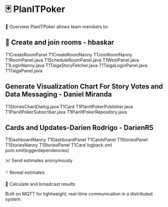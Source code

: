 # 🃏 PlanITPoker 

🚀 Overview
PlanITPoker allows team members to:




## 👥 Create and join rooms -  hbaskar
T1CreateRoomPanel 
T1CreateRoomNanny 
T1JoinRoomNanny 
T1RoomPanel.java
T1ScheduleRoomPanel.java 
T1WestPanel.java
T1LoginNanny.java 
T1TaigaStoryFetcher.java
T1TaigaLoginPanel.java
T1TaigaPanel.java

## Generate Visualization Chart For Story Votes and Data Messaging - Daniel Miranda
T1StoriesChartDialog.java
T1Card
T1PlanItPokerPublisher.java
T1PlanItPokerSubscriber.java
T1PlanItPokerRepository.java




## Cards and Updates-Darien Rodrigo - DarienR5
T1DashboardNanny
T1DashboardPanel
T1CardsPanel
T1StoriesPanel
T1StoriesNanny
T1StoriesPanel
T1Card
logback.xml
pom.xml(loggerdependencies)

✉️ Send estimates anonymously

🃏 Reveal estimates

🧮 Calculate and broadcast results

Built on MQTT for lightweight, real-time communication in a distributed system.



